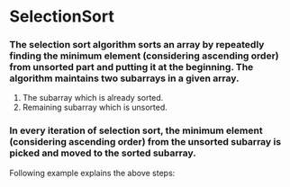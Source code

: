 # SelectionSort

### The selection sort algorithm sorts an array by repeatedly finding the minimum element (considering ascending order) from unsorted part and putting it at the beginning. The algorithm maintains two subarrays in a given array.
1) The subarray which is already sorted. 
2) Remaining subarray which is unsorted.
### In every iteration of selection sort, the minimum element (considering ascending order) from the unsorted subarray is picked and moved to the sorted subarray. 
Following example explains the above steps: 
